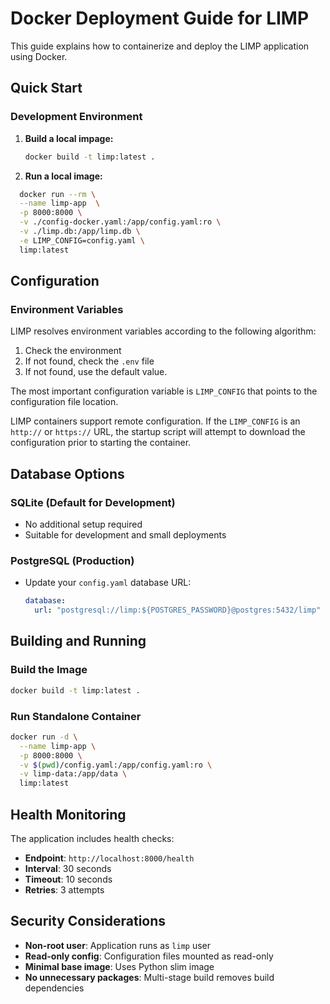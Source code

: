# Docker Deployment Guide for LIMP

This guide explains how to containerize and deploy the LIMP application using Docker.

## Quick Start

### Development Environment

1. **Build a local impage:**
   ```sh
   docker build -t limp:latest .
   ```

2. **Run a local image:**
  ```sh
    docker run --rm \
    --name limp-app  \
    -p 8000:8000 \
    -v ./config-docker.yaml:/app/config.yaml:ro \
    -v ./limp.db:/app/limp.db \
    -e LIMP_CONFIG=config.yaml \
    limp:latest
  ```

## Configuration

### Environment Variables

LIMP resolves environment variables according to the following algorithm:

1. Check the environment
2. If not found, check the `.env` file
3. If not found, use the default value.

The most important configuration variable is `LIMP_CONFIG` that points
to the configuration file location.

LIMP containers support remote configuration. If the `LIMP_CONFIG` is an
`http://` or `https://` URL, the startup script will attempt to download the
configuration prior to starting the container.

## Database Options

### SQLite (Default for Development)
- No additional setup required
- Suitable for development and small deployments

### PostgreSQL (Production)

- Update your `config.yaml` database URL:
  ```yaml
  database:
    url: "postgresql://limp:${POSTGRES_PASSWORD}@postgres:5432/limp"
  ```

## Building and Running

### Build the Image
```bash
docker build -t limp:latest .
```

### Run Standalone Container
```bash
docker run -d \
  --name limp-app \
  -p 8000:8000 \
  -v $(pwd)/config.yaml:/app/config.yaml:ro \
  -v limp-data:/app/data \
  limp:latest
```

## Health Monitoring

The application includes health checks:

- **Endpoint**: `http://localhost:8000/health`
- **Interval**: 30 seconds
- **Timeout**: 10 seconds
- **Retries**: 3 attempts

## Security Considerations

- **Non-root user**: Application runs as `limp` user
- **Read-only config**: Configuration files mounted as read-only
- **Minimal base image**: Uses Python slim image
- **No unnecessary packages**: Multi-stage build removes build dependencies


